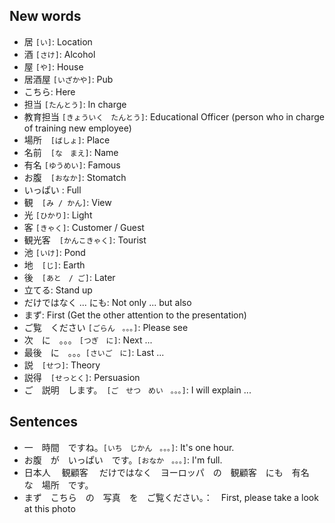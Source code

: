 ## New words
* 居 `[い]`: Location
* 酒 `[さけ]`: Alcohol
* 屋 `[や]`: House
* 居酒屋 `[いざかや]`: Pub
* こちら: Here
* 担当 `[たんとう]`: In charge
* 教育担当 `[きょういく　たんとう]`: Educational Officer (person who in charge of training new employee)
* 場所　`[ばしょ]`: Place
* 名前　`[な　まえ]`: Name
* 有名 `[ゆうめい]`: Famous
* お腹　`[おなか]`: Stomatch
* いっぱい : Full
* 観　`[み / かん]`: View
* 光 `[ひかり]`: Light
* 客 `[きゃく]`: Customer / Guest
* 観光客　`[かんこきゃく]`: Tourist
* 池 `[いけ]`: Pond
* 地　`[じ]`: Earth
* 後　`[あと　/ ご]`: Later
* 立てる: Stand up
* だけではなく ... にも: Not only ... but also
* まず: First (Get the other attention to the presentation)
* ご覧　ください `[ごらん　。。。]`: Please see
* 次　に　。。。 `[つぎ　に]`: Next ...
* 最後　に　。。。`[さいご　に]`: Last ...
* 説　`[せつ]`: Theory
* 説得　`[せっとく]`: Persuasion
* ご　説明　します。　`[ご　せつ　めい　。。。]`: I will explain ...

## Sentences
* 一　時間　ですね。`[いち　じかん　。。。]`: It's one hour.
* お腹　が　いっぱい　です。`[おなか　。。。]`: I'm full.
* 日本人 　観顧客　 だけではなく　ヨーロッパ　の　観顧客　にも　有名　な　場所　です。
* まず　こちら　の　写真　を　ご覧ください。：　First, please take a look at this photo

